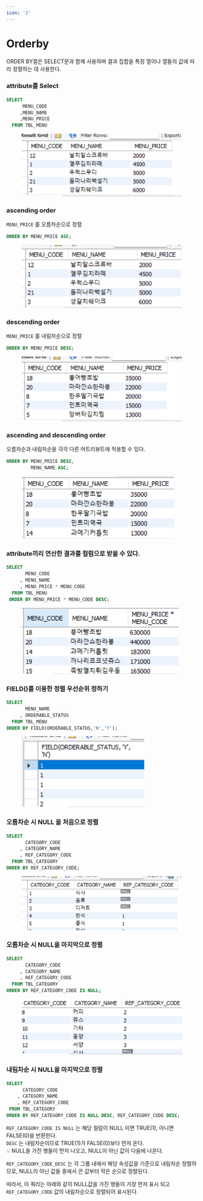 ```yaml
---
icon: '2'
---
```


# Orderby

ORDER BY절은 SELECT문과 함께 사용하며 결과 집합을 특정 열이나  열들의 값에 따라 정렬하는 데 사용한다.

### attribute를 Select

```sql
SELECT
      MENU_CODE
     ,MENU_NAME
     ,MENU_PRICE
  FROM TBL_MENU
```

<figure><img src="../../.gitbook/assets/image.png" alt=""><figcaption></figcaption></figure>

### ascending order

`MENU_PRICE` 를 오름차순으로 정렬

```sql
ORDER BY MENU_PRICE ASC;
```

<figure><img src="../../.gitbook/assets/image (1).png" alt=""><figcaption></figcaption></figure>

### descending order

`MENU_PRICE` 를 내림차순으로 정렬

```sql
ORDER BY MENU_PRICE DESC;
```

<figure><img src="../../.gitbook/assets/image (2).png" alt=""><figcaption></figcaption></figure>

### ascending and descending order

오름차순과 내림차순을 각각 다른 어트리뷰트에 적용할 수 있다.

```sql
ORDER BY MENU_PRICE DESC,
         MENU_NAME ASC;
```

<figure><img src="../../.gitbook/assets/image (3).png" alt=""><figcaption></figcaption></figure>

### attribute끼리 연산한 결과를 컬럼으로 받을 수 있다.

```sql
SELECT
       MENU_CODE
     , MENU_NAME
     , MENU_PRICE * MENU_CODE
  FROM TBL_MENU
 ORDER BY MENU_PRICE * MENU_CODE DESC;
```

<figure><img src="../../.gitbook/assets/image (4).png" alt=""><figcaption></figcaption></figure>

### FIELD()를 이용한 정렬 우선순위 정하기

```sql
SELECT
       MENU_NAME
     , ORDERABLE_STATUS
  FROM TBL_MENU
ORDER BY FIELD(ORDERABLE_STATUS,'N','Y');
```

<figure><img src="../../.gitbook/assets/image (5).png" alt=""><figcaption></figcaption></figure>

### 오름차순 시 NULL 을 처음으로 정렬

```sql
SELECT
       CATEGORY_CODE
     , CATEGORY_NAME
     , REF_CATEGORY_CODE
  FROM TBL_CATEGORY
ORDER BY REF_CATEGORY_CODE;
```

<figure><img src="../../.gitbook/assets/image (6).png" alt=""><figcaption></figcaption></figure>

### 오름차순 시 NULL을 마지막으로 정렬

```sql
SELECT
       CATEGORY_CODE
     , CATEGORY_NAME
     , REF_CATEGORY_CODE
  FROM TBL_CATEGORY
ORDER BY REF_CATEGORY_CODE IS NULL;
```

<figure><img src="../../.gitbook/assets/image (8).png" alt=""><figcaption></figcaption></figure>

### 내림차순 시 NULL을 마지막으로 정렬

```sql
SELECT
      CATEGORY_CODE
	, CATEGORY_NAME
    , REF_CATEGORY_CODE
 FROM TBL_CATEGORY
ORDER BY REF_CATEGORY_CODE IS NULL DESC, REF_CATEGORY_CODE DESC;
```

`REF_CATEGORY_CODE IS NULL` 는 해당 컬럼이 NULL 이면 TRUE(1), 아니면 FALSE(0)을 반환한다.\
`DESC` 는 내림차순이므로 TRUE(1)가 FALSE(0)보다 먼저 온다.\
💡 NULL을 가진 행들이 먼저 나오고, NULL이 아닌 값이 다음에 나온다.

`REF_CATEGORY_CODE_DESC` 는 각 그룹 내에서 해당 속성값을 기준으로 내림차순 정렬하므로, NULL이 아닌 값들 중에서 큰 값부터 작은 순으로 정렬된다.

따라서, 이 쿼리는 아래와 같이 NULL값을 가진 행들이 가장 먼저 표시 되고 `REF_CATEGORY_CODE` 값의 내림차순으로 정렬되어 표시된다.
